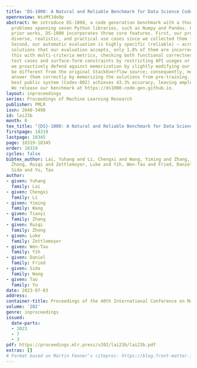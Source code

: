 ```yaml
---
title: 'DS-1000: A Natural and Reliable Benchmark for Data Science Code Generation'
openreview: WszMYJdo0p
abstract: We introduce DS-1000, a code generation benchmark with a thousand data science
  problems spanning seven Python libraries, such as Numpy and Pandas. Compared to
  prior works, DS-1000 incorporates three core features. First, our problems reflect
  diverse, realistic, and practical use cases since we collected them from StackOverflow.
  Second, our automatic evaluation is highly specific (reliable) – across all Codex-002-predicted
  solutions that our evaluation accepts, only 1.8% of them are incorrect; we achieve
  this with multi-criteria metrics, checking both functional correctness by running
  test cases and surface-form constraints by restricting API usages or keywords. Finally,
  we proactively defend against memorization by slightly modifying our problems to
  be different from the original StackOverflow source; consequently, models cannot
  answer them correctly by memorizing the solutions from pre-training. The current
  best public system (Codex-002) achieves 43.3% accuracy, leaving ample room for improvement.
  We release our benchmark at https://ds1000-code-gen.github.io.
layout: inproceedings
series: Proceedings of Machine Learning Research
publisher: PMLR
issn: 2640-3498
id: lai23b
month: 0
tex_title: "{DS}-1000: A Natural and Reliable Benchmark for Data Science Code Generation"
firstpage: 18319
lastpage: 18345
page: 18319-18345
order: 18319
cycles: false
bibtex_author: Lai, Yuhang and Li, Chengxi and Wang, Yiming and Zhang, Tianyi and
  Zhong, Ruiqi and Zettlemoyer, Luke and Yih, Wen-Tau and Fried, Daniel and Wang,
  Sida and Yu, Tao
author:
- given: Yuhang
  family: Lai
- given: Chengxi
  family: Li
- given: Yiming
  family: Wang
- given: Tianyi
  family: Zhang
- given: Ruiqi
  family: Zhong
- given: Luke
  family: Zettlemoyer
- given: Wen-Tau
  family: Yih
- given: Daniel
  family: Fried
- given: Sida
  family: Wang
- given: Tao
  family: Yu
date: 2023-07-03
address: 
container-title: Proceedings of the 40th International Conference on Machine Learning
volume: '202'
genre: inproceedings
issued:
  date-parts:
  - 2023
  - 7
  - 3
pdf: https://proceedings.mlr.press/v202/lai23b/lai23b.pdf
extras: []
# Format based on Martin Fenner's citeproc: https://blog.front-matter.io/posts/citeproc-yaml-for-bibliographies/
---
```

